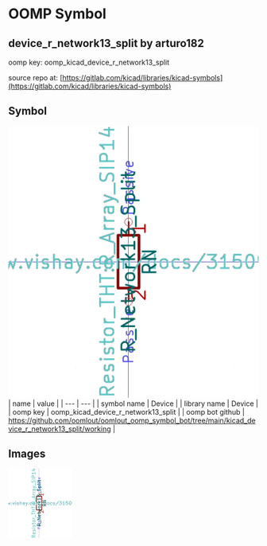 # OOMP Symbol  
## device_r_network13_split  by arturo182  
  
oomp key: oomp_kicad_device_r_network13_split  
  
source repo at: [https://gitlab.com/kicad/libraries/kicad-symbols](https://gitlab.com/kicad/libraries/kicad-symbols)  
## Symbol  
  
[![working.png](working_600.png)](working.png)  
| name | value | 
| --- | --- | 
| symbol name | Device | 
| library name | Device | 
| oomp key | oomp_kicad_device_r_network13_split | 
| oomp bot github | https://github.com/oomlout/oomlout_oomp_symbol_bot/tree/main/kicad_device_r_network13_split/working | 
## Images  
  
[![working.png](working_140.png)](working.png)  
